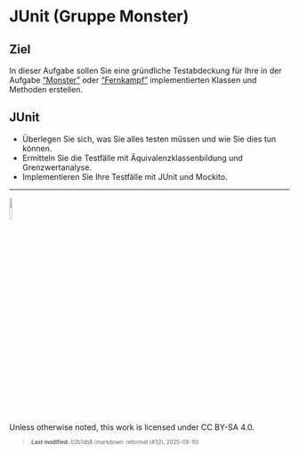 # JUnit (Gruppe Monster)

## Ziel

In dieser Aufgabe sollen Sie eine gründliche Testabdeckung für Ihre in
der Aufgabe [“Monster”](tasknpc-monster.md) oder
[“Fernkampf”](tasknpc-fernkampf.md) implementierten Klassen und Methoden
erstellen.

## JUnit

- Überlegen Sie sich, was Sie alles testen müssen und wie Sie dies tun
  können.
- Ermitteln Sie die Testfälle mit Äquivalenzklassenbildung und
  Grenzwertanalyse.
- Implementieren Sie Ihre Testfälle mit JUnit und Mockito.

------------------------------------------------------------------------

<img src="https://licensebuttons.net/l/by-sa/4.0/88x31.png" width="10%">

Unless otherwise noted, this work is licensed under CC BY-SA 4.0.

<blockquote><p><sup><sub><strong>Last modified:</strong> 02b1db8 (markdown: reformat (#32), 2025-08-10)<br></sub></sup></p></blockquote>
